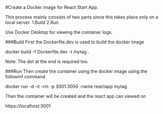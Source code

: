 #Create a Docker image for React Start App.

This process mainly consists of two parts since this takes place only on a local server.
		1.Build
		2.Run
		
Use Docker Desktop for viewing the container logs.

###Build
First the Dockerfile.dev is used to build the docker image

docker build -f Dockerfile.dev -t mytag .

Note: The dot at the end is required too.


###Run
Then create the container using the docker image using the followinf command

docker run -d -it -rm -p 3001:3000 -name reactapp mytag

Then the container will be created and the react app can viewed on

https://localhost:3001

